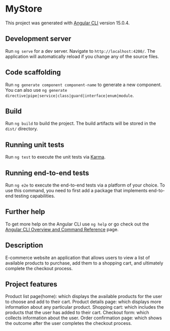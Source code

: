 # MyStore

This project was generated with [Angular CLI](https://github.com/angular/angular-cli) version 15.0.4.

## Development server

Run `ng serve` for a dev server. Navigate to `http://localhost:4200/`. The application will automatically reload if you change any of the source files.

## Code scaffolding

Run `ng generate component component-name` to generate a new component. You can also use `ng generate directive|pipe|service|class|guard|interface|enum|module`.

## Build

Run `ng build` to build the project. The build artifacts will be stored in the `dist/` directory.

## Running unit tests

Run `ng test` to execute the unit tests via [Karma](https://karma-runner.github.io).

## Running end-to-end tests

Run `ng e2e` to execute the end-to-end tests via a platform of your choice. To use this command, you need to first add a package that implements end-to-end testing capabilities.

## Further help

To get more help on the Angular CLI use `ng help` or go check out the [Angular CLI Overview and Command Reference](https://angular.io/cli) page.

## Description

E-commerce website an application that allows users to view a list of available products to purchase, add them to a shopping cart, and ultimately complete the checkout process.

## Project features

Product list page(home): which displays the available products for the user to choose and add to their cart.
Product details page: which displays more information about any particular product.
Shopping cart: which includes the products that the user has added to their cart.
Checkout form: which collects information about the user.
Order confirmation page: which shows the outcome after the user completes the checkout process.
